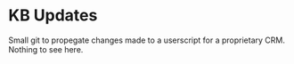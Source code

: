 # KB Updates
Small git to propegate changes made to a userscript for a proprietary CRM. Nothing to see here.
